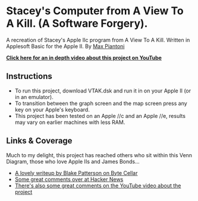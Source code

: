 # Stacey's Computer from A View To A Kill. (A Software Forgery).
A recreation of Stacey's Apple IIc program from A View To A Kill. Written in Applesoft Basic for the Apple II. By [Max Piantoni](https://www.maxpiantoni.com) 

**[Click here for an in depth video about this project on YouTube](https://youtu.be/YGVfwEEjRfs)**

## Instructions
- To run this project, download  VTAK.dsk and run it in on your Apple II (or in an emulator).
- To transition between the graph screen and the map screen press any key on your Apple's keyboard.
- This project has been tested on an Apple //c and an Apple //e, results may vary on earlier machines with less RAM.

## Links & Coverage
Much to my delight, this project has reached others who sit within this Venn Diagram, those who love Apple IIs and James Bonds...

- [A lovely writeup by Blake Patterson on Byte Cellar](https://bytecellar.com/2020/04/29/apple-c-scene-from-80s-bond-film-a-view-to-a-kill-perfectly-re-created-with-applesoft-basic/)
- [Some great comments over at Hacker News](https://news.ycombinator.com/item?id=23027207)
- [There's also some great comments on the YouTube video about the project](https://youtu.be/YGVfwEEjRfs)


